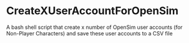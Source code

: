 # CreateXUserAccountForOpenSim
A bash shell script that create x number of OpenSim user accounts (for Non-Player Characters) and save these user accounts to a CSV file
